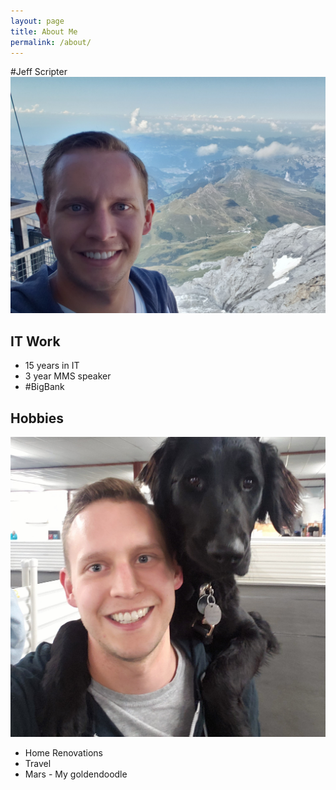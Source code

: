 ```yaml
---
layout: page
title: About Me
permalink: /about/
---
```

#Jeff Scripter
![Me in the Apls](/assets/images/alps.jpg)

## IT Work
* 15 years in IT
* 3 year MMS speaker
* #BigBank


## Hobbies
![Me and Mars](/assets/images/WithMars.jpg)

* Home Renovations
* Travel
* Mars - My goldendoodle
